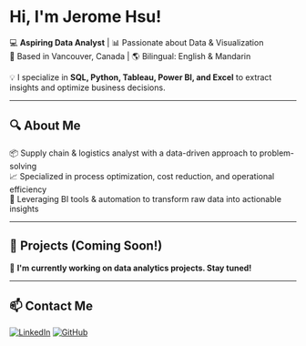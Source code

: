 # Hi, I'm Jerome Hsu!

💻 **Aspiring Data Analyst** | 📊 Passionate about Data & Visualization  
📍 Based in Vancouver, Canada | 🌎 Bilingual: English & Mandarin  

💡 I specialize in **SQL, Python, Tableau, Power BI, and Excel** to extract insights and optimize business decisions.

---

## 🔍 About Me
📦 Supply chain & logistics analyst with a data-driven approach to problem-solving  
📈 Specialized in process optimization, cost reduction, and operational efficiency  
🤖 Leveraging BI tools & automation to transform raw data into actionable insights



---

## 📂 Projects (Coming Soon!)
🚧 **I'm currently working on data analytics projects. Stay tuned!**  

---

## 📫 Contact Me
[![LinkedIn](https://img.shields.io/badge/-LinkedIn-blue?style=flat&logo=LinkedIn)](https://www.linkedin.com/in/jerome-hsu/)
[![GitHub](https://img.shields.io/badge/-GitHub-black?style=flat&logo=GitHub)](https://github.com/jeromehsuda)  
